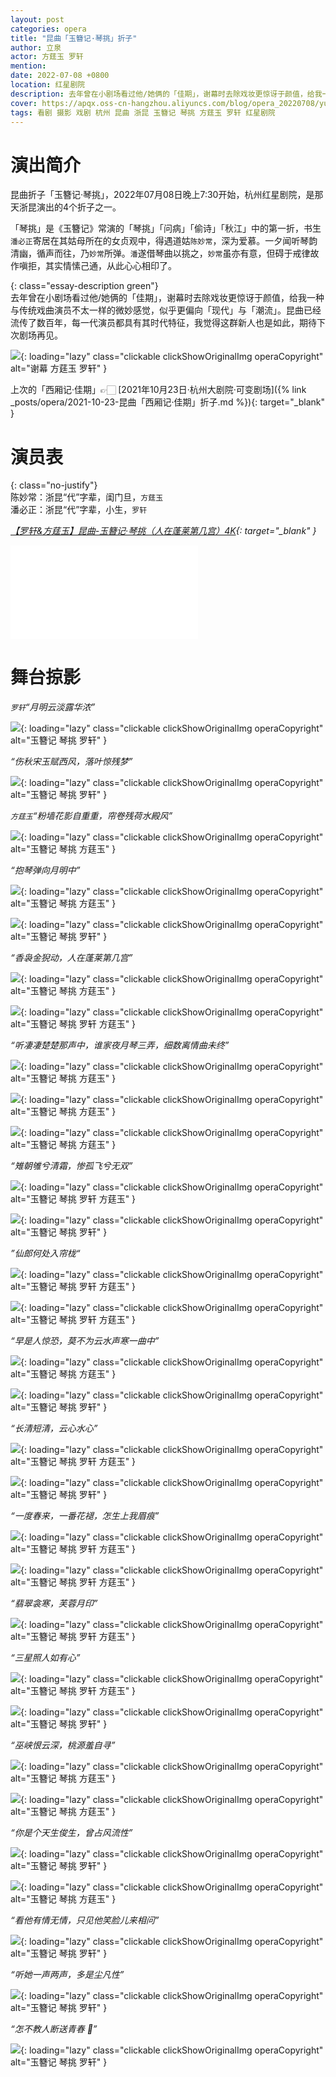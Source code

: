 ```yaml
---
layout: post
categories: opera
title: "昆曲「玉簪记·琴挑」折子"
author: 立泉
actor: 方莛玉 罗轩
mention: 
date: 2022-07-08 +0800
location: 红星剧院
description: 去年曾在小剧场看过他/她俩的「佳期」，谢幕时去除戏妆更惊讶于颜值，给我一种与传统戏曲演员不太一样的微妙感觉，似乎更偏向「现代」与「潮流」。昆曲已经流传了数百年，每一代演员都具有其时代特征，我觉得这群新人也是如此，期待下次剧场再见。
cover: https://apqx.oss-cn-hangzhou.aliyuncs.com/blog/opera_20220708/yuzanji_qintiao/DSC01358_thumb.jpg
tags: 看剧 摄影 戏剧 杭州 昆曲 浙昆 玉簪记 琴挑 方莛玉 罗轩 红星剧院
---
```


# 演出简介

昆曲折子「玉簪记·琴挑」，2022年07月08日晚上7:30开始，杭州红星剧院，是那天浙昆演出的4个折子之一。

「琴挑」是《玉簪记》常演的「琴挑」「问病」「偷诗」「秋江」中的第一折，书生`潘必正`寄居在其姑母所在的女贞观中，得遇道姑`陈妙常`，深为爱慕。一夕闻听琴韵清幽，循声而往，乃`妙常`所弹。`潘`遂借琴曲以挑之，`妙常`虽亦有意，但碍于戒律故作嗔拒，其实情愫己通，从此心心相印了。

{: class="essay-description green"}  
去年曾在小剧场看过他/她俩的「佳期」，谢幕时去除戏妆更惊讶于颜值，给我一种与传统戏曲演员不太一样的微妙感觉，似乎更偏向「现代」与「潮流」。昆曲已经流传了数百年，每一代演员都具有其时代特征，我觉得这群新人也是如此，期待下次剧场再见。

![](https://apqx.oss-cn-hangzhou.aliyuncs.com/blog/opera_20220708/yuzanji_qintiao/DSC08030_thumb.jpg){: loading="lazy" class="clickable clickShowOriginalImg operaCopyright" alt="谢幕 方莛玉 罗轩" }

上次的「西厢记·佳期」👉🏻 [2021年10月23日·杭州大剧院·可变剧场]({% link _posts/opera/2021-10-23-昆曲「西厢记·佳期」折子.md %}){: target="_blank" }

# 演员表

{: class="no-justify"}  
陈妙常：浙昆“代”字辈，闺门旦，`方莛玉`  
潘必正：浙昆“代”字辈，小生，`罗轩`  

*[【罗轩&方莛玉】昆曲-玉簪记·琴挑（人在蓬莱第几宫）4K](https://www.bilibili.com/video/BV1JN4y1M72Y){: target="_blank" }*

<div class="video-container">
<iframe loading="lazy" src="//player.bilibili.com/player.html?aid=898127157&bvid=BV1JN4y1M72Y&cid=768228576&page=1" scrolling="no" border="0" frameborder="no" framespacing="0" allowfullscreen="true"> </iframe>
</div>

# 舞台掠影

*`罗轩`“月明云淡露华浓”*

![](https://apqx.oss-cn-hangzhou.aliyuncs.com/blog/opera_20220708/yuzanji_qintiao/DSC01341_thumb.jpg){: loading="lazy" class="clickable clickShowOriginalImg operaCopyright" alt="玉簪记 琴挑 罗轩" }

*“伤秋宋玉赋西风，落叶惊残梦”*

![](https://apqx.oss-cn-hangzhou.aliyuncs.com/blog/opera_20220708/yuzanji_qintiao/DSC01348_thumb.jpg){: loading="lazy" class="clickable clickShowOriginalImg operaCopyright" alt="玉簪记 琴挑 罗轩" }

*`方莛玉`“粉墙花影自重重，帘卷残荷水殿风”*

![](https://apqx.oss-cn-hangzhou.aliyuncs.com/blog/opera_20220708/yuzanji_qintiao/DSC01358_thumb.jpg){: loading="lazy" class="clickable clickShowOriginalImg operaCopyright" alt="玉簪记 琴挑 方莛玉" }

*“抱琴弹向月明中”*

![](https://apqx.oss-cn-hangzhou.aliyuncs.com/blog/opera_20220708/yuzanji_qintiao/DSC01368_thumb.jpg){: loading="lazy" class="clickable clickShowOriginalImg operaCopyright" alt="玉簪记 琴挑 方莛玉" }

![](https://apqx.oss-cn-hangzhou.aliyuncs.com/blog/opera_20220708/yuzanji_qintiao/DSC01372_thumb.jpg){: loading="lazy" class="clickable clickShowOriginalImg operaCopyright" alt="玉簪记 琴挑 罗轩" }

*“香袅金猊动，人在蓬莱第几宫”*

![](https://apqx.oss-cn-hangzhou.aliyuncs.com/blog/opera_20220708/yuzanji_qintiao/DSC01377_thumb.jpg){: loading="lazy" class="clickable clickShowOriginalImg operaCopyright" alt="玉簪记 琴挑 方莛玉" }

![](https://apqx.oss-cn-hangzhou.aliyuncs.com/blog/opera_20220708/yuzanji_qintiao/DSC01382_thumb.jpg){: loading="lazy" class="clickable clickShowOriginalImg operaCopyright" alt="玉簪记 琴挑 罗轩 方莛玉" }

*“听凄凄楚楚那声中，谁家夜月琴三弄，细数离情曲未终”*

![](https://apqx.oss-cn-hangzhou.aliyuncs.com/blog/opera_20220708/yuzanji_qintiao/DSC01384_thumb.jpg){: loading="lazy" class="clickable clickShowOriginalImg operaCopyright" alt="玉簪记 琴挑 方莛玉" }

![](https://apqx.oss-cn-hangzhou.aliyuncs.com/blog/opera_20220708/yuzanji_qintiao/DSC01385_thumb.jpg){: loading="lazy" class="clickable clickShowOriginalImg operaCopyright" alt="玉簪记 琴挑 方莛玉" }

![](https://apqx.oss-cn-hangzhou.aliyuncs.com/blog/opera_20220708/yuzanji_qintiao/DSC01389_thumb.jpg){: loading="lazy" class="clickable clickShowOriginalImg operaCopyright" alt="玉簪记 琴挑 方莛玉" }

*“雉朝雊兮清霜，惨孤飞兮无双”*

![](https://apqx.oss-cn-hangzhou.aliyuncs.com/blog/opera_20220708/yuzanji_qintiao/DSC01393_thumb.jpg){: loading="lazy" class="clickable clickShowOriginalImg operaCopyright" alt="玉簪记 琴挑 罗轩 方莛玉" }

![](https://apqx.oss-cn-hangzhou.aliyuncs.com/blog/opera_20220708/yuzanji_qintiao/DSC01402_thumb.jpg){: loading="lazy" class="clickable clickShowOriginalImg operaCopyright" alt="玉簪记 琴挑 罗轩" }

*”仙郎何处入帘栊“*

![](https://apqx.oss-cn-hangzhou.aliyuncs.com/blog/opera_20220708/yuzanji_qintiao/DSC01403_thumb.jpg){: loading="lazy" class="clickable clickShowOriginalImg operaCopyright" alt="玉簪记 琴挑 罗轩 方莛玉" }

![](https://apqx.oss-cn-hangzhou.aliyuncs.com/blog/opera_20220708/yuzanji_qintiao/DSC01406_thumb.jpg){: loading="lazy" class="clickable clickShowOriginalImg operaCopyright" alt="玉簪记 琴挑 罗轩 方莛玉" }

*“早是人惊恐，莫不为云水声寒一曲中”*

![](https://apqx.oss-cn-hangzhou.aliyuncs.com/blog/opera_20220708/yuzanji_qintiao/DSC01416_thumb.jpg){: loading="lazy" class="clickable clickShowOriginalImg operaCopyright" alt="玉簪记 琴挑 方莛玉" }

![](https://apqx.oss-cn-hangzhou.aliyuncs.com/blog/opera_20220708/yuzanji_qintiao/DSC01422_thumb.jpg){: loading="lazy" class="clickable clickShowOriginalImg operaCopyright" alt="玉簪记 琴挑 罗轩" }

<!-- ![](https://apqx.oss-cn-hangzhou.aliyuncs.com/blog/opera_20220708/yuzanji_qintiao/DSC01429_thumb.jpg){: loading="lazy" class="clickable clickShowOriginalImg operaCopyright" alt="玉簪记 琴挑 罗轩" } -->

*“长清短清，云心水心”*

![](https://apqx.oss-cn-hangzhou.aliyuncs.com/blog/opera_20220708/yuzanji_qintiao/DSC01432_thumb.jpg){: loading="lazy" class="clickable clickShowOriginalImg operaCopyright" alt="玉簪记 琴挑 罗轩 方莛玉" }

![](https://apqx.oss-cn-hangzhou.aliyuncs.com/blog/opera_20220708/yuzanji_qintiao/DSC01430_thumb.jpg){: loading="lazy" class="clickable clickShowOriginalImg operaCopyright" alt="玉簪记 琴挑 罗轩" }

*“一度春来，一番花褪，怎生上我眉痕”*

![](https://apqx.oss-cn-hangzhou.aliyuncs.com/blog/opera_20220708/yuzanji_qintiao/DSC01436_thumb.jpg){: loading="lazy" class="clickable clickShowOriginalImg operaCopyright" alt="玉簪记 琴挑 罗轩 方莛玉" }

![](https://apqx.oss-cn-hangzhou.aliyuncs.com/blog/opera_20220708/yuzanji_qintiao/DSC01448_thumb.jpg){: loading="lazy" class="clickable clickShowOriginalImg operaCopyright" alt="玉簪记 琴挑 罗轩 方莛玉" }

*“翡翠衾寒，芙蓉月印”*

![](https://apqx.oss-cn-hangzhou.aliyuncs.com/blog/opera_20220708/yuzanji_qintiao/DSC01449_thumb.jpg){: loading="lazy" class="clickable clickShowOriginalImg operaCopyright" alt="玉簪记 琴挑 罗轩 方莛玉" }

*“三星照人如有心”*

![](https://apqx.oss-cn-hangzhou.aliyuncs.com/blog/opera_20220708/yuzanji_qintiao/DSC01451_thumb.jpg){: loading="lazy" class="clickable clickShowOriginalImg operaCopyright" alt="玉簪记 琴挑 罗轩 方莛玉" }

![](https://apqx.oss-cn-hangzhou.aliyuncs.com/blog/opera_20220708/yuzanji_qintiao/DSC01456_thumb.jpg){: loading="lazy" class="clickable clickShowOriginalImg operaCopyright" alt="玉簪记 琴挑 罗轩" }

*“巫峡恨云深，桃源羞自寻”*

![](https://apqx.oss-cn-hangzhou.aliyuncs.com/blog/opera_20220708/yuzanji_qintiao/DSC01469_thumb.jpg){: loading="lazy" class="clickable clickShowOriginalImg operaCopyright" alt="玉簪记 琴挑 方莛玉" }

![](https://apqx.oss-cn-hangzhou.aliyuncs.com/blog/opera_20220708/yuzanji_qintiao/DSC01477_thumb.jpg){: loading="lazy" class="clickable clickShowOriginalImg operaCopyright" alt="玉簪记 琴挑 方莛玉" }

*“你是个天生俊生，曾占风流性”*

![](https://apqx.oss-cn-hangzhou.aliyuncs.com/blog/opera_20220708/yuzanji_qintiao/DSC01479_thumb.jpg){: loading="lazy" class="clickable clickShowOriginalImg operaCopyright" alt="玉簪记 琴挑 罗轩" }

![](https://apqx.oss-cn-hangzhou.aliyuncs.com/blog/opera_20220708/yuzanji_qintiao/DSC01486_thumb.jpg){: loading="lazy" class="clickable clickShowOriginalImg operaCopyright" alt="玉簪记 琴挑 方莛玉" }

*“看他有情无情，只见他笑脸儿来相问”*

![](https://apqx.oss-cn-hangzhou.aliyuncs.com/blog/opera_20220708/yuzanji_qintiao/DSC01489_thumb.jpg){: loading="lazy" class="clickable clickShowOriginalImg operaCopyright" alt="玉簪记 琴挑 罗轩" }

*“听她一声两声，多是尘凡性”*

![](https://apqx.oss-cn-hangzhou.aliyuncs.com/blog/opera_20220708/yuzanji_qintiao/DSC01491_thumb.jpg){: loading="lazy" class="clickable clickShowOriginalImg operaCopyright" alt="玉簪记 琴挑 罗轩" }

*“怎不教人断送青春 🥰”*

![](https://apqx.oss-cn-hangzhou.aliyuncs.com/blog/opera_20220708/yuzanji_qintiao/DSC01493_thumb.jpg){: loading="lazy" class="clickable clickShowOriginalImg operaCopyright" alt="玉簪记 琴挑 罗轩" }